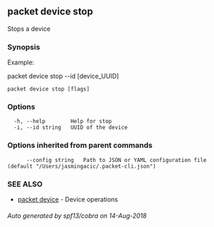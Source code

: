 ## packet device stop

Stops a device

### Synopsis

Example:

  packet device stop --id [device_UUID]
  
  

```
packet device stop [flags]
```

### Options

```
  -h, --help        Help for stop
  -i, --id string   UUID of the device
```

### Options inherited from parent commands

```
      --config string   Path to JSON or YAML configuration file (default "/Users/jasmingacic/.packet-cli.json")
```

### SEE ALSO

* [packet device](packet_device.md)	 - Device operations

###### Auto generated by spf13/cobra on 14-Aug-2018
